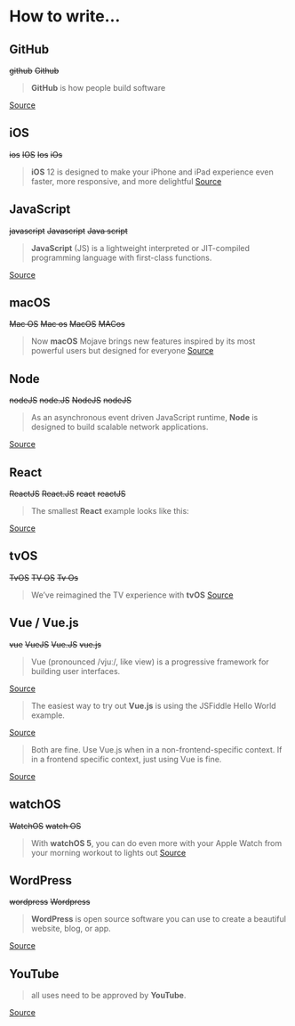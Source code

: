 # How to write…

## GitHub

~~github~~ ~~Github~~

> **GitHub** is how people build software

[Source](https://github.com/about)

## iOS

~~ios~~ ~~IOS~~ ~~Ios~~ ~~iOs~~

> **iOS** 12 is designed to make your iPhone and iPad experience even faster, more responsive, and more delightful
[Source](https://www.apple.com/ios/ios-12/)

## JavaScript

~~javascript~~ ~~Javascript~~ ~~Java script~~

> **JavaScript** (JS) is a lightweight interpreted or JIT-compiled programming language with first-class functions.

[Source](https://developer.mozilla.org/en-US/docs/Web/JavaScript)

## macOS

~~Mac OS~~ ~~Mac os~~ ~~MacOS~~ ~~MACos~~

> Now **macOS** Mojave brings new features inspired by its most powerful users but designed for everyone
[Source](https://www.apple.com/macos/mojave/)

## Node

~~nodeJS~~ ~~node.JS~~ ~~NodeJS~~ ~~nodeJS~~

> As an asynchronous event driven JavaScript runtime, **Node** is designed to build scalable network applications.

[Source](https://nodejs.org/en/about/)

## React

~~ReactJS~~ ~~React.JS~~ ~~react~~ ~~reactJS~~

> The smallest **React** example looks like this:

[Source](https://reactjs.org/docs/hello-world.html)

## tvOS

~~TvOS~~ ~~TV OS~~ ~~Tv Os~~

> We’ve reimagined the TV experience with **tvOS**
[Source](https://developer.apple.com/tvos/)

## Vue / Vue.js

~~vue~~ ~~VueJS~~ ~~Vue.JS~~ ~~vue.js~~

> Vue (pronounced /vjuː/, like view) is a progressive framework for building user interfaces.

[Source](https://vuejs.org/v2/guide/#What-is-Vue-js)

> The easiest way to try out **Vue.js** is using the JSFiddle Hello World example.

[Source](https://vuejs.org/v2/guide/#Getting-Started)

> Both are fine. Use Vue.js when in a non-frontend-specific context. If in a frontend specific context, just using Vue is fine.

[Source](https://github.com/vuejs/vue/issues/9015#issuecomment-435397150)

## watchOS

~~WatchOS~~ ~~watch OS~~

> With **watchOS 5**, you can do even more with your Apple Watch from your morning workout to lights out
[Source](https://www.apple.com/watchos/watchos-5/)

## WordPress

~~wordpress~~ ~~Wordpress~~

> **WordPress** is open source software you can use to create a beautiful website, blog, or app.

[Source](https://wordpress.org/)

## YouTube

> all uses need to be approved by **YouTube**.

[Source](https://www.youtube.com/intl/en/yt/about/)

